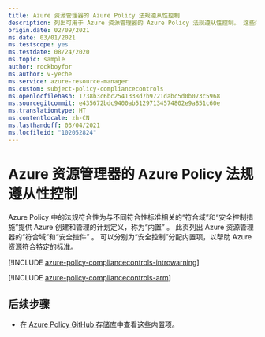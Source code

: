```yaml
---
title: Azure 资源管理器的 Azure Policy 法规遵从性控制
description: 列出可用于 Azure 资源管理器的 Azure Policy 法规遵从性控制。 这些内置的策略定义提供了管理 Azure 资源合规性的常用方法。
origin.date: 02/09/2021
ms.date: 03/01/2021
ms.testscope: yes
ms.testdate: 08/24/2020
ms.topic: sample
author: rockboyfor
ms.author: v-yeche
ms.service: azure-resource-manager
ms.custom: subject-policy-compliancecontrols
ms.openlocfilehash: 1738b3c6bc2541338d7b9721dabc5d0b073c5968
ms.sourcegitcommit: e435672bdc9400ab51297134574802e9a851c60e
ms.translationtype: HT
ms.contentlocale: zh-CN
ms.lasthandoff: 03/04/2021
ms.locfileid: "102052824"
---
```

<!--Include files updated-->
<!--Pending to check [!INCLUDE [azure-policy-compliancecontrols-arm] in the next update-->
# <a name="azure-policy-regulatory-compliance-controls-for-azure-resource-manager"></a>Azure 资源管理器的 Azure Policy 法规遵从性控制

<!--NOT AVAILABLE ON [Regulatory Compliance in Azure Policy](../../governance/policy/concepts/regulatory-compliance.md)-->

Azure Policy 中的法规符合性为与不同符合性标准相关的“符合域”和“安全控制措施”提供 Azure 创建和管理的计划定义，称为“内置” 。 此页列出 Azure 资源管理器的“符合域”和“安全控件” 。 可以分别为“安全控制”分配内置项，以帮助 Azure 资源符合特定的标准。

[!INCLUDE [azure-policy-compliancecontrols-introwarning](../../../includes/policy/standards/intro-warning.md)]

[!INCLUDE [azure-policy-compliancecontrols-arm](../../../includes/policy/standards/byrp/microsoft.resources.md)]

## <a name="next-steps"></a>后续步骤

<!--NOT AVAILABLE ON [Azure Policy Regulatory Compliance](../../governance/policy/concepts/regulatory-compliance.md)-->

- 在 [Azure Policy GitHub 存储库](https://github.com/Azure/azure-policy)中查看这些内置项。

<!--Update_Description: update meta properties, wording update, update link-->